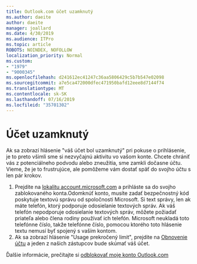 ```yaml
---
title: Outlook.com účet uzamknutý
ms.author: daeite
author: daeite
manager: joallard
ms.date: 4/30/2019
ms.audience: ITPro
ms.topic: article
ROBOTS: NOINDEX, NOFOLLOW
localization_priority: Normal
ms.custom:
- "1979"
- "9000345"
ms.openlocfilehash: d241612ec41247c36aa5806429c5b7b547e02098
ms.sourcegitcommit: a7e5ca472000dfec471950bafd12eee8d7144f74
ms.translationtype: MT
ms.contentlocale: sk-SK
ms.lasthandoff: 07/16/2019
ms.locfileid: "35701302"
---
```

# <a name="account-locked"></a>Účet uzamknutý

Ak sa zobrazí hlásenie "váš účet bol uzamknutý" pri pokuse o prihlásenie, je to preto všimli sme si nezvyčajnú aktivitu vo vašom konte. Chcete chrániť vás z potenciálneho podvodu alebo zneužitia, sme zamkli dočasne účtu. Vieme, že je to frustrujúce, ale pomôžeme vám dostať späť do svojho účtu s len pár krokov.

1. Prejdite na [lokalitu account.microsoft.com](https://go.microsoft.com/fwlink/?linkid=2090484) a prihláste sa do svojho zablokovaného konta.Odomknúť konto, musíte zadať bezpečnostný kód poskytuje textovú správu od spoločnosti Microsoft. Si text správy, len ak máte telefón, ktorý podporuje odosielanie textových správ. Ak váš telefón nepodporuje odosielanie textových správ, môžete požiadať priateľa alebo člena rodiny používať ich telefón. Microsoft neukladá toto telefónne číslo, takže telefónne číslo, pomocou ktorého toto hlásenie textu nemusí byť spojený s vaším kontom.
2. Ak sa zobrazí hlásenie "Usage prekročený limit", prejdite na [Obnovenie účtu](https://go.microsoft.com/fwlink/?linkid=2090483) a jeden z našich zástupcov bude skúmať váš účet.

Ďalšie informácie, prečítajte si [odblokovať moje konto Outlook.com](https://support.office.com/article/f4ad2701-d166-4d8b-8a6a-9af2a1f8a4c4?wt.mc_id=Office_Outlook_com_Alchemy) 